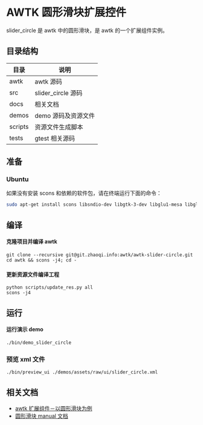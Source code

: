 # AWTK 圆形滑块扩展控件

slider_circle 是 awtk 中的圆形滑块，是 awtk 的一个扩展组件实例。

## 目录结构

| 目录 | 说明 |
| -------- | ----- | 
| awtk | awtk 源码 |
| src | slider_circle 源码 |
| docs | 相关文档  |
| demos | demo 源码及资源文件|
| scripts | 资源文件生成脚本 |
| tests | gtest 相关源码　|


## 准备

### Ubuntu

如果没有安装 scons 和依赖的软件包，请在终端运行下面的命令：

```sh
sudo apt-get install scons libsndio-dev libgtk-3-dev libglu1-mesa libglu1-mesa-dev libgl1-mesa-glx libgl1-mesa-dev
```
## 编译

#### 克隆项目并编译 awtk

```
git clone --recursive git@git.zhaoqi.info:awtk/awtk-slider-circle.git
cd awtk && scons -j4; cd - 
```
#### 更新资源文件编译工程

```
python scripts/update_res.py all
scons -j4
```
## 运行

#### 运行演示 demo

```sh
./bin/demo_slider_circle
```

### 预览 xml 文件

```sh
./bin/preview_ui ./demos/assets/raw/ui/slider_circle.xml
```

## 相关文档

* [awtk 扩展组件－以圆形滑块为例](docs/awtk-slider-circle.md)
* [圆形滑块 manual 文档](docs/slider_circle_t.md)

